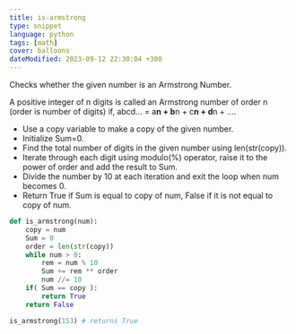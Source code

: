 ```yaml
---
title: is-armstrong
type: snippet
language: python
tags: [math]
cover: balloons
dateModified: 2023-09-12 22:30:04 +300
---
```


Checks whether the given number is an Armstrong Number.

A positive integer of n digits is called an Armstrong number of order n (order is number of digits) if, 
abcd... = a**n + b**n + c**n + d**n + .... 

- Use a copy variable to make a copy of the given number.  
- Initialize Sum=0. 
- Find the total number of digits in the given number using len(str(copy)). 
- Iterate through each digit using modulo(%) operator, raise it to the power of order and add the result to Sum.
- Divide the number by 10 at each iteration and exit the loop when num becomes 0.
- Return True if Sum is equal to copy of num, False if it is not equal to copy of num.

```py
def is_armstrong(num):
    copy = num 
    Sum = 0
    order = len(str(copy))
    while num > 0:
        rem = num % 10
        Sum += rem ** order
        num //= 10
    if( Sum == copy ):
        return True
    return False
```

```py
is_armstrong(153) # returns True
```
